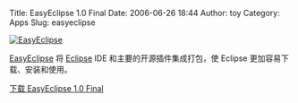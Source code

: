 Title: EasyEclipse 1.0 Final
Date: 2006-06-26 18:44
Author: toy
Category: Apps
Slug: easyeclipse

[![EasyEclipse](http://static.flickr.com/76/176197635_e99b07dde4_m.jpg)](http://www.flickr.com/photos/xxd/176197635/ "Photo Sharing")

[EasyEclipse](http://www.easyeclipse.org) 将
[Eclipse](http://www.eclipse.org) IDE 和主要的开源插件集成打包，使
Eclipse 更加容易下载、安装和使用。

[下载 EasyEclipse 1.0
Final](http://www.easyeclipse.org/site/distributions/index.html)
